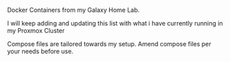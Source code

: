 Docker Containers from my Galaxy Home Lab.

I will keep adding and updating this list with what i have currently running in my Proxmox Cluster

Compose files are tailored towards my setup. Amend compose files per your needs before use. 
